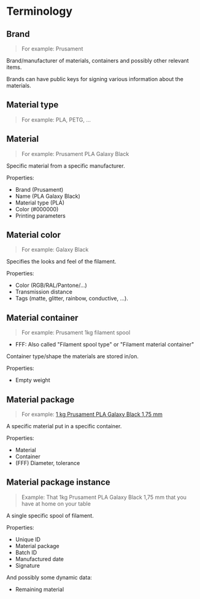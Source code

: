 # Terminology

## Brand
> For example: Prusament

Brand/manufacturer of materials, containers and possibly other relevant items.

Brands can have public keys for signing various information about the materials.

## Material type
> For example: PLA, PETG, ...

## Material
> For example: Prusament PLA Galaxy Black

Specific material from a specific manufacturer.

Properties:
- Brand (Prusament)
- Name (PLA Galaxy Black)
- Material type (PLA)
- Color (#000000)
- Printing parameters

## Material color
> For example: Galaxy Black

Specifies the looks and feel of the filament.

Properties:
- Color (RGB/RAL/Pantone/...)
- Transmission distance
- Tags (matte, glitter, rainbow, conductive, ...).

## Material container
> For example: Prusament 1kg filament spool

- FFF: Also called "Filament spool type" or "Filament material container"

Container type/shape the materials are stored in/on.

Properties:
- Empty weight

## Material package
> For example: [1 kg Prusament PLA Galaxy Black 1,75 mm](https://www.prusa3d.com/cs/produkt/prusament-pla-prusa-galaxy-black-1kg/)

A specific material put in a specific container.

Properties:
- Material
- Container
- (FFF) Diameter, tolerance


## Material package instance
> Example: That 1kg Prusament PLA Galaxy Black 1,75 mm that you have at home on your table

A single specific spool of filament.

Properties:
- Unique ID
- Material package
- Batch ID
- Manufactured date
- Signature

And possibly some dynamic data:
- Remaining material
